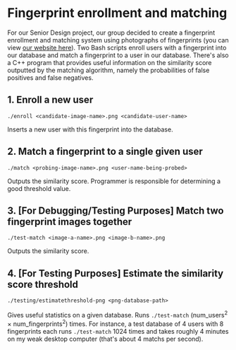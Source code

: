 # Fingerprint enrollment and matching #

  For our Senior Design project, our group decided to create a fingerprint enrollment and matching system using photographs of fingerprints (you can view [our website here](https://sites.google.com/a/udel.edu/fingerprint/)). Two Bash scripts enroll users with a fingerprint into our database and match a fingerprint to a user in our database. There's also a C++ program that provides useful information on the similarity score outputted by the matching algorithm, namely the probabilities of false positives and false negatives.


## 1. Enroll a new user ##

    ./enroll <candidate-image-name>.png <candidate-user-name>

  Inserts a new user with this fingerprint into the database.


## 2. Match a fingerprint to a single given user ##

    ./match <probing-image-name>.png <user-name-being-probed>

  Outputs the similarity score. Programmer is responsible for determining a good threshold value.


## 3. [For Debugging/Testing Purposes] Match two fingerprint images together ##

    ./test-match <image-a-name>.png <image-b-name>.png

  Outputs the similarity score.


## 4. [For Testing Purposes] Estimate the similarity score threshold ##

    ./testing/estimatethreshold-png <png-database-path>

  Gives useful statistics on a given database. Runs `./test-match` (num\_users<sup>2</sup> &times; num\_fingerprints<sup>2</sup>) times. For instance, a test database of 4 users with 8 fingerprints each runs `./test-match` 1024 times and takes roughly 4 minutes on my weak desktop computer (that's about 4 matchs per second).
